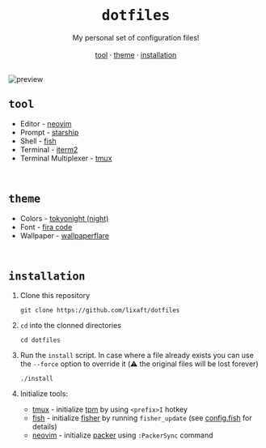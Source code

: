 <h1 align="center">
    <div align="center">
        <samp><b>dotfiles</b></samp>
    </div>
</h1>

<div align="center">
    My personal set of configuration files!
</div>

</br>

<div align="center">
    <a href="#tool">tool</a>
    ·
    <a href="#theme">theme</a>
    ·
    <a href="#installation">installation</a>
</div>

</br>


![preview](https://user-images.githubusercontent.com/61330762/209485333-1860e82d-f8f3-43e9-854b-353d7603005d.png)

## <samp><b>tool</b></samp>

- Editor - [neovim](https://github.com/neovim/neovim)
- Prompt - [starship](https://github.com/starship/starship)
- Shell - [fish](https://github.com/fish-shell/fish-shell)
- Terminal - [iterm2](https://iterm2.com/index.html)
- Terminal Multiplexer - [tmux](https://github.com/tmux/tmux)

</br>

## <samp><b>theme</b></samp>

- Colors - [tokyonight (night)](https://github.com/folke/tokyonight.nvim)
- Font - [fira code](https://github.com/ryanoasis/nerd-fonts/tree/master/patched-fonts/FiraCode)
- Wallpaper - [wallpaperflare](https://www.wallpaperflare.com/astronaut-space-black-background-artwork-wallpaper-gjfku)


</br>

## <samp><b>installation</b></samp>

1. Clone this repository
   ```shell
   git clone https://github.com/lixaft/dotfiles
   ```

2. `cd` into the clonned directories
   ```shell
   cd dotfiles
   ```

3. Run the `install` script. In case where a file already exists you can use the `--force` option to override it (⚠️ the original files will be lost forever)
   ```shell
   ./install
   ```

4. Initialize tools:
    * [tmux](https://github.com/tmux/tmux) - initialize [tpm](https://github.com/tmux-plugins/tpm) by using `<prefix>I` hotkey
    * [fish](https://github.com/fish-shell/fish-shell) - initialize [fisher](https://github.com/jorgebucaran/fisher) by running `fisher_update` (see [config.fish](https://github.com/lixaft/dotfiles/blob/main/src/.config/fish/config.fish) for details)
    * [neovim](https://github.com/neovim/neovim) - initialize [packer](https://github.com/wbthomason/packer.nvim) using `:PackerSync` command
